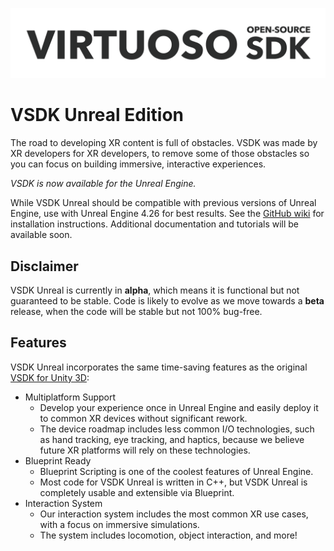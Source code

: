 ![VIRTUOSO SDK](VSDK_BW_logo.png)

# VSDK Unreal Edition

The road to developing XR content is full of obstacles. VSDK was made by XR developers for XR developers, to remove some of those obstacles so you can focus on building immersive, interactive experiences.

*VSDK is now available for the Unreal Engine.* 

While VSDK Unreal should be compatible with previous versions of Unreal Engine, use with Unreal Engine 4.26 for best results. See the [GitHub wiki](https://github.com/charles-river-analytics/VSDK-Unreal/wiki) for installation instructions. Additional documentation and tutorials will be available soon.

## Disclaimer

VSDK Unreal is currently in **alpha**, which means it is functional but not guaranteed to be stable. Code is likely to evolve as we move towards a **beta** release, when the code will be stable but not 100% bug-free.

## Features
VSDK Unreal incorporates the same time-saving features as the original [VSDK for Unity 3D](https://github.com/charles-river-analytics/VSDK-Unity):
- Multiplatform Support
  - Develop your experience once in Unreal Engine and easily deploy it to common XR devices without significant rework.
  - The device roadmap includes less common I/O technologies, such as hand tracking, eye tracking, and haptics, because we believe future XR platforms will rely on these technologies.
- Blueprint Ready
  - Blueprint Scripting is one of the coolest features of Unreal Engine.
  - Most code for VSDK Unreal is written in C++, but VSDK Unreal is completely usable and extensible via Blueprint.
- Interaction System
  - Our interaction system includes the most common XR use cases, with a focus on immersive simulations.
  - The system includes locomotion, object interaction, and more!
